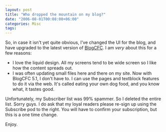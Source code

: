 ```yaml
---
layout: post
title: "Who dropped the mountain on my blog?"
date: "2006-08-01T00:08:00+06:00"
categories: Misc 
tags: 
---
```


So, in case it isn't yet quite obvious, I've changed the UI for the blog, and have upgraded to the latest version of <a href="http://www.blogcfc.com">BlogCFC</a>. I am <i>very</i> about this for a few reasons:

<ul>
<li>I love the liquid design. All my screens tend to be wide screen so I like how the content spreads out.
<li>I was often updating small files here and there on my site. Now with BlogCFC 5.1, I don't have to. I can use the pages and textblock features to do it via the web. It's called eating your own dog food, and you know what, it tastes good.
</ul>

Unfortunately, my Subscriber list was 99% spammer. So I deleted the entire list. Sorry guys. I do ask that my loyal readers please re-sign up using the Subscribe pod to the right. You will have to confirm your subscription, but this is a one time change.

Enjoy.